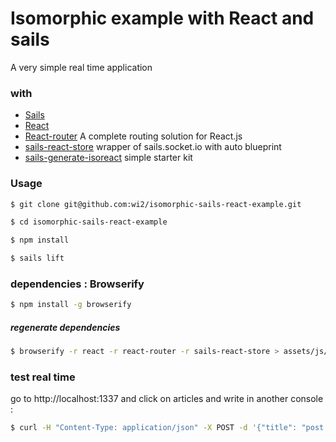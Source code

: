 # Isomorphic example with React and sails

A very simple real time application

### with
- [Sails](http://sailsjs.org)
- [React](https://facebook.github.io/react/)
- [React-router](http://rackt.github.io/react-router/)  A complete routing solution for React.js
- [sails-react-store](https://github.com/wi2/sails-react-store) wrapper of sails.socket.io with auto blueprint
- [sails-generate-isoreact](https://github.com/wi2/sails-generate-isoreact) simple starter kit

### Usage
```sh
$ git clone git@github.com:wi2/isomorphic-sails-react-example.git

$ cd isomorphic-sails-react-example

$ npm install

$ sails lift
```



### dependencies : Browserify
```sh
$ npm install -g browserify
```
##### regenerate dependencies
```sh
$ browserify -r react -r react-router -r sails-react-store > assets/js/dependencies/build.js
```



### test real time
go to http://localhost:1337
and click on articles and write in another console :

```sh
$ curl -H "Content-Type: application/json" -X POST -d '{"title": "post 1"}' http://localhost:1337/post
```
